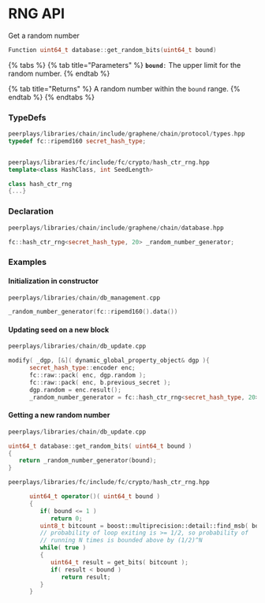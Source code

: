 # RNG API

Get a random number

```cpp
Function uint64_t database::get_random_bits(uint64_t bound) 
```

{% tabs %}
{% tab title="Parameters" %}
**`bound`**`:` The upper limit for the random number.
{% endtab %}

{% tab title="Returns" %}
A random number within the `bound` range.
{% endtab %}
{% endtabs %}

### TypeDefs

```cpp
peerplays/libraries/chain/include/graphene/chain/protocol/types.hpp
typedef fc::ripemd160 secret_hash_type;


peerplays/libraries/fc/include/fc/crypto/hash_ctr_rng.hpp
template<class HashClass, int SeedLength>

class hash_ctr_rng
{...}
```

### Declaration

```cpp
peerplays/libraries/chain/include/graphene/chain/database.hpp 

fc::hash_ctr_rng<secret_hash_type, 20> _random_number_generator;
```

### Examples

#### Initialization in constructor

```cpp
peerplays/libraries/chain/db_management.cpp

_random_number_generator(fc::ripemd160().data())
```

#### Updating seed on a new block

```cpp
peerplays/libraries/chain/db_update.cpp

modify( _dgp, [&]( dynamic_global_property_object& dgp ){
      secret_hash_type::encoder enc;       
      fc::raw::pack( enc, dgp.random );       
      fc::raw::pack( enc, b.previous_secret );        
      dgp.random = enc.result();
      _random_number_generator = fc::hash_ctr_rng<secret_hash_type, 20>(dgp.random.data());
```

#### Getting a new random number

```cpp
peerplays/libraries/chain/db_update.cpp

uint64_t database::get_random_bits( uint64_t bound )
{
   return _random_number_generator(bound);
}

peerplays/libraries/fc/include/fc/crypto/hash_ctr_rng.hpp

      uint64_t operator()( uint64_t bound )
      {
         if( bound <= 1 )
            return 0;
         uint8_t bitcount = boost::multiprecision::detail::find_msb( bound ) + 1;
         // probability of loop exiting is >= 1/2, so probability of
         // running N times is bounded above by (1/2)^N
         while( true )
         {
            uint64_t result = get_bits( bitcount );
            if( result < bound )
               return result;
         }
      }
```

